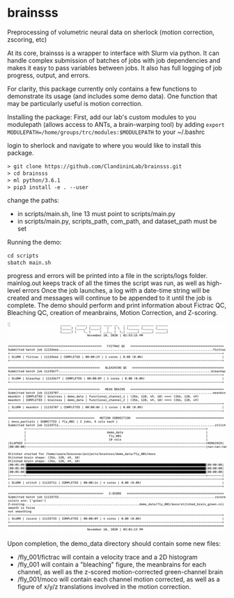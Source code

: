 # brainsss
Preprocessing of volumetric neural data on sherlock (motion correction, zscoring, etc)

At its core, brainsss is a wrapper to interface with Slurm via python. It can handle complex submission of batches of jobs with job dependencies and makes it easy to pass variables between jobs. It also has full logging of job progress, output, and errors.

For clarity, this package currently only contains a few functions to demonstrate its usage (and includes some demo data). One function that may be particularly useful is motion correction.

Installing the package:
First, add our lab's custom modules to you modulepath (allows access to ANTs, a brain-warping tool) by adding
```export MODULEPATH=/home/groups/trc/modules:$MODULEPATH``` to your ~/.bashrc

login to sherlock and navigate to where you would like to install this package.
```shell
> git clone https://github.com/ClandininLab/brainsss.git
> cd brainsss
> ml python/3.6.1
> pip3 install -e . --user
```
change the paths:
  - in scripts/main.sh, line 13 must point to scripts/main.py
  - in scripts/main.py, scripts_path, com_path, and dataset_path must be set

Running the demo:
```shell
cd scripts
sbatch main.sh
```
progress and errors will be printed into a file in the scripts/logs folder.
mainlog.out keeps track of all the times the script was run, as well as high-level errors
Once the job launches, a log with a date-time string will be created and messages will continue to be appended to it until the job is complete.
The demo should perform and print information about Fictrac QC, Bleaching QC, creation of meanbrains, Motion Correction, and Z-scoring.

![example_log_file](example_log_file.png)

Upon completion, the demo_data directory should contain some new files:
- /fly_001/fictrac will contain a velocity trace and a 2D histogram
- /fly_001 will contain a "bleaching" figure, the meanbrains for each channel, as well as the z-scored motion-corrected green-channel brain
- /fly_001/moco will contain each channel motion corrected, as well as a figure of x/y/z translations involved in the motion correction.
